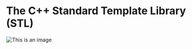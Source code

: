 # The C++ Standard Template Library (STL)

![This is an image](https://raw.githubusercontent.com/BCAPATHSHALA/CPP-STL/main/stl.png)
